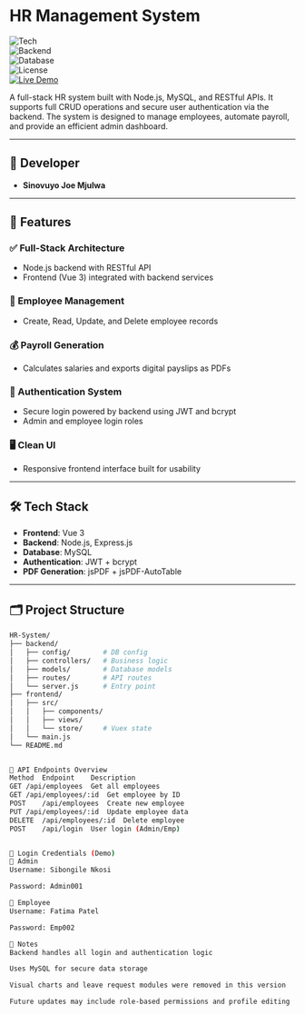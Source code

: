 # HR Management System

![Tech](https://img.shields.io/badge/tech-stack-full--stack-green)  
![Backend](https://img.shields.io/badge/backend-Node.js-blue)  
![Database](https://img.shields.io/badge/database-MySQL-orange)  
![License](https://img.shields.io/badge/license-MIT-blue)  
[![Live Demo](https://img.shields.io/badge/demo-online-orange)](https://your-demo-link.com)

A full-stack HR system built with Node.js, MySQL, and RESTful APIs. It supports full CRUD operations and secure user authentication via the backend. The system is designed to manage employees, automate payroll, and provide an efficient admin dashboard.

---

## 👤 Developer

- **Sinovuyo Joe Mjulwa**

---

## 🚀 Features

### ✅ Full-Stack Architecture
- Node.js backend with RESTful API
- Frontend (Vue 3) integrated with backend services

### 👥 Employee Management
- Create, Read, Update, and Delete employee records

### 💰 Payroll Generation
- Calculates salaries and exports digital payslips as PDFs

### 🔐 Authentication System
- Secure login powered by backend using JWT and bcrypt
- Admin and employee login roles

### 🖥️ Clean UI
- Responsive frontend interface built for usability

---

## 🛠️ Tech Stack

- **Frontend**: Vue 3  
- **Backend**: Node.js, Express.js  
- **Database**: MySQL  
- **Authentication**: JWT + bcrypt  
- **PDF Generation**: jsPDF + jsPDF-AutoTable

---

## 🗂️ Project Structure

```bash
HR-System/
├── backend/
│   ├── config/        # DB config
│   ├── controllers/   # Business logic
│   ├── models/        # Database models
│   ├── routes/        # API routes
│   └── server.js      # Entry point
├── frontend/
│   ├── src/
│   │   ├── components/
│   │   ├── views/
│   │   └── store/     # Vuex state
│   └── main.js
└── README.md


🔌 API Endpoints Overview
Method	Endpoint	Description
GET	/api/employees	Get all employees
GET	/api/employees/:id	Get employee by ID
POST	/api/employees	Create new employee
PUT	/api/employees/:id	Update employee data
DELETE	/api/employees/:id	Delete employee
POST	/api/login	User login (Admin/Emp)


🔑 Login Credentials (Demo)
👑 Admin
Username: Sibongile Nkosi

Password: Admin001

👷 Employee
Username: Fatima Patel

Password: Emp002

📌 Notes
Backend handles all login and authentication logic

Uses MySQL for secure data storage

Visual charts and leave request modules were removed in this version

Future updates may include role-based permissions and profile editing
